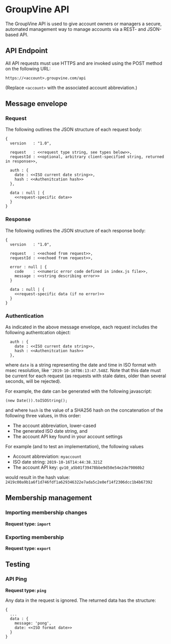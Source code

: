 # GroupVine API

The GroupVine API is used to give account owners or managers a secure,
automated management way to manage accounts via a REST- and
JSON-based API.

## API Endpoint

All API requests must use HTTPS and are invoked using the POST method
on the following URL:

```
https://<account>.groupvine.com/api
```

(Replace ```<account>``` with the associated account abbreviation.)


## Message envelope

### Request

The following outlines the JSON structure of each request body:

```
{
  version   : "1.0",

  request   : <<request type string, see types below>>,
  requestId : <<optional, arbitrary client-specified string, returned in response>>,

  auth : {
    date : <<ISO current date string>>,
    hash : <<Authenitcation hash>>
  },

  data : null | {
    <<request-specific data>>
  }
}
```

### Response

The following outlines the JSON structure of each response body:

```
{
  version   : "1.0",

  request   : <<echoed from request>>,
  requestId : <<echoed from request>>,

  error : null | {
    code    : <<numeric error code defined in index.js file>>,
    message : <<string describing error>>
  }

  data : null | {
    <<request-specific data (if no error)>>
  }
}
```

### Authentication 

As indicated in the above message envelope, each request includes the
following authentcation object:

```
  auth : {
    date : <<ISO current date string>>,
    hash : <<Authenitcation hash>>
  },
```

where ```date``` is a string representing the date and time in ISO
format with msec resolution, like ```'2019-10-16T06:13:47.548Z```.
Note that this date must be current for each request (as requests with
stale dates, older than several seconds, will be rejected).

For example, the date can be generated with the following javascript:

```
(new Date()).toISOString();
```

and where ```hash``` is the value of a SHA256 hash on the concatenation of the
following three values, in this order:

- The account abbreviation, lower-cased
- The generated ISO date string, and
- The account API key found in your account settings

For example (and to test an implementation), the following values

- Account abbreviation: ``` myaccount ```
- ISO date string: ``` 2019-10-16T14:44:38.321Z ```
- The account API key: ``` gv10_a5b01f39478bbe9d50e54e2de79860b2 ```

would result in the hash value: ``` 2419c00a9b1a6f1d746fdf1a629346322e7ada5c2e0ef14f2306dcc1b4b67392 ```


## Membership management

### Importing membership changes

**Request type: ```import```**



### Exporting membership

**Request type: ```export```**


## Testing

### API Ping

**Request type: ```ping```**

Any data in the request is ignored.  The returned data has the structure:

```
{
  ...
  data : {
    message: 'pong',
    date: <<ISO format date>>
  }
}
```

